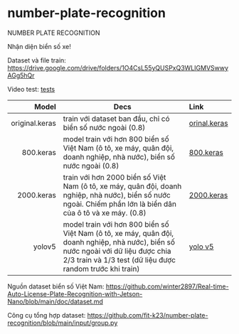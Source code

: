 # number-plate-recognition
NUMBER PLATE RECOGNITION

Nhận diện biển số xe!

Dataset và file train: https://drive.google.com/drive/folders/1O4CsL55yQUSPxQ3WLIGMVSwwyAGg5hQr

Video test: [tests](https://youtube.com/playlist?list=PL4MjhHHEFRBasa2vnYE1hZkhT0K4QbM1Z&si=BdJC-5SCD175M7lp)

|          Model | Decs                                                                                                                                                                                            | Link                                                                                                  |
|---------------:|-------------------------------------------------------------------------------------------------------------------------------------------------------------------------------------------------|:------------------------------------------------------------------------------------------------------|
| original.keras | train với dataset ban đầu, chỉ có biển số nước ngoài (0.8)                                                                                                                                      | [orinal.keras](https://drive.google.com/file/d/1-7e7GBqK3dDImv-mTPM8il149fE6CfIn/view?usp=drive_link) |
|      800.keras | model train với hơn 800 biển số Việt Nam (ô tô, xe máy, quân đội, doanh nghiệp, nhà nước), biển số nước ngoài (0.8)                                                                             | [800.keras](https://drive.google.com/file/d/1-JZ1kmy5KxpqLVvEmya6OvvQ3LApe_k5/view?usp=drive_link)    |
|     2000.keras | train với hơn 2000 biển số Việt Nam (ô tô, xe máy, quân đội, doanh nghiệp, nhà nước), biển số nước ngoài. Chiếm phần lớn là biển dân của ô tô và xe máy. (0.8)                                  | [2000.keras](https://drive.google.com/file/d/1-SC6MAzWY2QnygUjsYTlI8GUpkHAKZLj/view?usp=drive_link)   |
|         yolov5 | model train với hơn 800 biển số Việt Nam (ô tô, xe máy, quân đội, doanh nghiệp, nhà nước), biển số nước ngoài với dữ liệu được chia 2/3 train và 1/3 test (dữ liệu được random trước khi train) | [yolo v5](https://drive.google.com/file/d/1eo4dlDV8NiDaXxg0flb6Nnm7wnKx47AC/view?usp=drive_link)      |

Nguồn dataset biển số Việt Nam: https://github.com/winter2897/Real-time-Auto-License-Plate-Recognition-with-Jetson-Nano/blob/main/doc/dataset.md

Công cụ tổng hợp dataset: https://github.com/fit-k23/number-plate-recognition/blob/main/input/group.py
